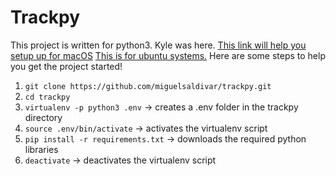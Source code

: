 # Trackpy

This project is written for python3.
Kyle was here.
[This link will help you setup up for macOS](http://www.pyimagesearch.com/2016/12/19/install-opencv-3-on-macos-with-homebrew-the-easy-way/)
[This is for ubuntu systems.](http://www.pyimagesearch.com/2015/07/20/install-opencv-3-0-and-python-3-4-on-ubuntu/)
Here are some steps to help you get the project started!
1) `git clone https://github.com/miguelsaldivar/trackpy.git`
2) `cd trackpy`
3) `virtualenv -p python3 .env`      -> creates a .env folder in the trackpy directory
4) `source .env/bin/activate`        -> activates the virtualenv script
5) `pip install -r requirements.txt` -> downloads the required python libraries
6) `deactivate`                      -> deactivates the virtualenv script
